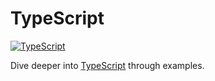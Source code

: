 # TypeScript

[![TypeScript](https://img.shields.io/badge/TypeScript-007ACC?style=flat-square&logo=TypeScript)](https://www.typescriptlang.org/)

Dive deeper into [TypeScript](https://www.typescriptlang.org/) through examples.
